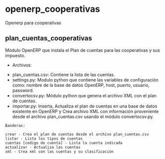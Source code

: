 openerp_cooperativas
====================

Openerp para cooperativas

plan_cuentas_cooperativas
--------------------------

Módulo OpenERP que instala el Plan de cuentas para las cooperativas y sus impuesto.

* Archivos:
 + plan_cuentas.csv: Contiene la lista de las cuentas. 
 + settings.py: Modulo python que contiene las variables de configuración como: nombre de la base de datos OpenERP, host, puerto, usuario, password.
 + convertocsv.py: Módulo python que genera el archivo XML con el plan de cuentas.
 + importar.py: Inserta, Actualiza el plan de cuentas en una base de datos existente en OpenERP y Crea archivo XML con información proveniente desde el archivo plan_cuentas.csv usando el módulo convertocsv.py.
```
Banderas:

crear - Crea el plan de cuentas desde el archivo plan_cuentas.csv
listar - Lista los tipos de cuentas
cuentas [codigo de cuenta] - Lista la cuenta indicada
actualizar - Actualiza las cuentas
xml - Crea xml con las cuentas y su clasificación
```

